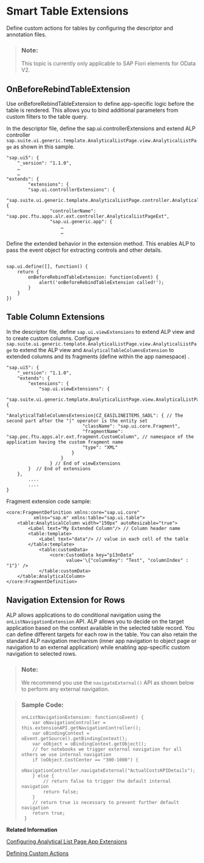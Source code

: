 <!-- loio4117ef96dc874c5cacf4e8be299a6388 -->

# Smart Table Extensions

Define custom actions for tables by configuring the descriptor and annotation files.



> ### Note:  
> This topic is currently only applicable to SAP Fiori elements for OData V2.



## OnBeforeRebindTableExtension

Use onBeforeRebindTableExtension to define app-specific logic before the table is rendered. This allows you to bind additional parameters from custom filters to the table query.

In the descriptor file, define the sap.ui.controllerExtensions and extend ALP controller `sap.suite.ui.generic.template.AnalyticalListPage.view.AnalyticalListPage` as shown in this sample.

```
"sap.ui5": {
    "_version": "1.1.0",
	…
	…
"extends": {
		"extensions": {
		"sap.ui.controllerExtensions": {
			"sap.suite.ui.generic.template.AnalyticalListPage.controller.AnalyticalListPage": {
				"controllerName": "sap.poc.ftu.apps.alr.ext.controller.AnalyticalListPageExt",
				"sap.ui.generic.app": {
					…
					…
```

Define the extended behavior in the extension method. This enables ALP to pass the event object for extracting controls and other details.

```

sap.ui.define([], function() {
    return {
        onBeforeRebindTableExtension: function(oEvent) {
            alert('onBeforeRebindTableExtension called!');
        }
    }
})

```



## Table Column Extensions

In the descriptor file, define `sap.ui.viewExtensions` to extend ALP view and to create custom columns. Configure `sap.suite.ui.generic.template.AnalyticalListPage.view.AnalyticalListPage` to extend the ALP view and `AnalyticalTableColumnsExtension` to extended columns and its fragments \(define within the app namespace\) .

```
"sap.ui5": {
    "_version": "1.1.0",
    "extends": {
        "extensions": {
            "sap.ui.viewExtensions": {
            	"sap.suite.ui.generic.template.AnalyticalListPage.view.AnalyticalListPage": {
                 		"AnalyticalTableColumnsExtension|CZ_EASILINEITEMS_SADL": { // The second part after the "|" operator is the entity set
                        	"className": "sap.ui.core.Fragment",
                            "fragmentName": "sap.poc.ftu.apps.alr.ext.fragment.CustomColumn", // namespace of the application having the custom fragment name
                            "type": "XML"
                        }
                    }
                } // End of viewExtensions
        }  // End of extensions
    },
        ....
        ....
}
```

Fragment extension code sample:

```
<core:FragmentDefinition xmlns:core="sap.ui.core"
          xmlns="sap.m" xmlns:table="sap.ui.table">
    <table:AnalyticalColumn width="150px" autoResizable="true">
        <Label text="My Extended Column"/> // Column header name
        <table:template>
            <Label text="data"/> // value in each cell of the table
        </table:template>
            <table:customData>
                <core:CustomData key="p13nData"
                      value='\{"columnKey": "Test", "columnIndex" : "1"}' />
            </table:customData>
    </table:AnalyticalColumn>
</core:FragmentDefinition>
```



<a name="loio4117ef96dc874c5cacf4e8be299a6388__section_esz_m1d_ldb"/>

## Navigation Extension for Rows

ALP allows applications to do conditional navigation using the `onListNavigationExtension` API. ALP allows you to decide on the target application based on the context available in the selected table record. You can define different targets for each row in the table. You can also retain the standard ALP navigation mechanism \(inner app navigation to object page or navigation to an external application\) while enabling app-specific custom navigation to selected rows.

> ### Note:  
> We recommend you use the `navigateExternal()` API as shown below to perform any external navigation.

> ### Sample Code:  
> ```
> onListNavigationExtension: function(oEvent) {
>     var oNavigationController = this.extensionAPI.getNavigationController();
>     var oBindingContext = oEvent.getSource().getBindingContext();
>     var oObject = oBindingContext.getObject();
>     // for notebooks we trigger external navigation for all others we use internal navigation
>     if (oObject.CostCenter == "300-1000") {
>         oNavigationController.navigateExternal("ActualCostsKPIDetails");
>     } else {
>         // return false to trigger the default internal navigation
>         return false;
>     }
>     // return true is necessary to prevent further default navigation
>     return true;
>  }
> ```

**Related Information**  


[Configuring Analytical List Page App Extensions](configuring-analytical-list-page-app-extensions-9504fb4.md "This section provides some of the advance configurations and extensions for your application.")

[Defining Custom Actions](defining-custom-actions-c3de5c0.md "Define custom actions by using the extensions in the app descriptor file. You can also define these custom actions so that they appear on charts, tables, or header toolbars based on the filter property value (chart/table/global).")

